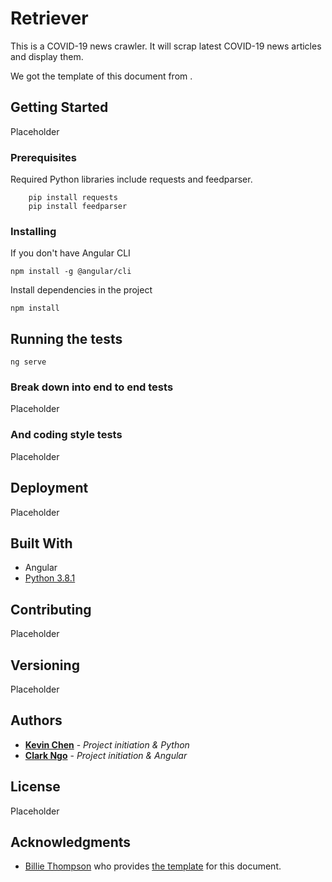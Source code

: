 # Retriever

This is a COVID-19 news crawler. It will scrap latest COVID-19 news articles and display them.

We got the template of this document from .

## Getting Started

Placeholder

### Prerequisites

Required Python libraries include requests and feedparser.

```
    pip install requests
    pip install feedparser
```

### Installing

If you don't have Angular CLI
```
npm install -g @angular/cli
```

Install dependencies in the project
```
npm install
```

## Running the tests

```
ng serve
```

### Break down into end to end tests

Placeholder

### And coding style tests

Placeholder

## Deployment

Placeholder

## Built With

* Angular
* [Python 3.8.1](https://www.python.org/downloads/release/python-381/)

## Contributing

Placeholder

## Versioning

Placeholder

## Authors

* **[Kevin Chen](https://github.com/kkchen-dev)** - *Project initiation & Python*
* **[Clark Ngo](https://github.com/clarkngo)** - *Project initiation & Angular*

## License

Placeholder

## Acknowledgments

* [Billie Thompson](https://gist.github.com/PurpleBooth) who provides [the template]((https://gist.github.com/PurpleBooth/109311bb0361f32d87a2)) for this document.
